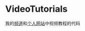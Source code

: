 # VideoTutorials

我的[频道](https://space.bilibili.com/226689868)和[个人网站](https://eya-studio.com/)中视频教程的代码
